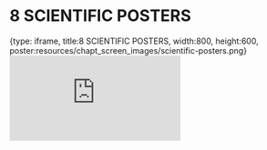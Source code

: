 # 8 SCIENTIFIC POSTERS
 
{type: iframe, title:8 SCIENTIFIC POSTERS, width:800, height:600, poster:resources/chapt_screen_images/scientific-posters.png}
![](https://vgaysin1.github.io/CURE-MicrobialMysteries-test/scientific-posters.html)
 

 
